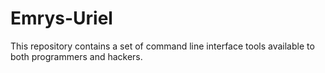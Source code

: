 # Emrys-Uriel
This repository contains a set of command line interface tools available to both programmers and hackers.
